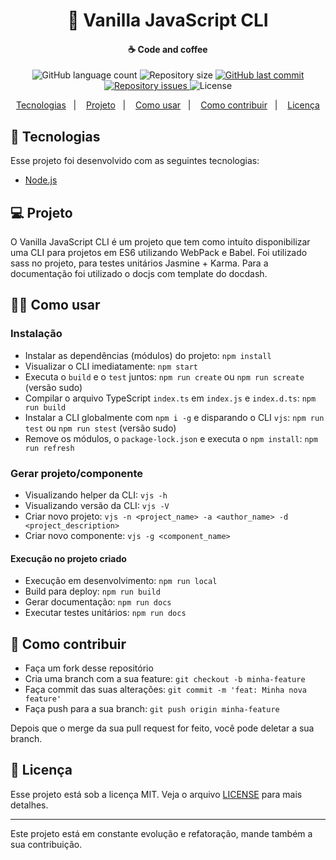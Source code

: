 <h1 align="center">
    🍦 Vanilla JavaScript CLI
</h1>

<h4 align="center">
    ☕ Code and coffee
</h4>
<p align="center">
  <img alt="GitHub language count" src="https://img.shields.io/github/languages/count/lennonalvesdias/cli.svg">

  <img alt="Repository size" src="https://img.shields.io/github/repo-size/lennonalvesdias/cli.svg">
  
  <a href="https://github.com/lennonalvesdias/cli/commits/master">
    <img alt="GitHub last commit" src="https://img.shields.io/github/last-commit/lennonalvesdias/cli.svg">
  </a>

  <a href="https://github.com/lennonalvesdias/cli/issues">
    <img alt="Repository issues" src="https://img.shields.io/github/issues/lennonalvesdias/cli.svg">
  </a>

  <img alt="License" src="https://img.shields.io/badge/license-MIT-brightgreen">
</p>

<p align="center">
  <a href="#-tecnologias">Tecnologias</a>&nbsp;&nbsp;&nbsp;|&nbsp;&nbsp;&nbsp;
  <a href="#-projeto">Projeto</a>&nbsp;&nbsp;&nbsp;|&nbsp;&nbsp;&nbsp;
  <a href="#-como-usar">Como usar</a>&nbsp;&nbsp;&nbsp;|&nbsp;&nbsp;&nbsp;
  <a href="#-como-contribuir">Como contribuir</a>&nbsp;&nbsp;&nbsp;|&nbsp;&nbsp;&nbsp;
  <a href="#-licença">Licença</a>
</p>

## 🚀 Tecnologias

Esse projeto foi desenvolvido com as seguintes tecnologias:

- [Node.js](https://nodejs.org/en/)

## 💻 Projeto

O Vanilla JavaScript CLI é um projeto que tem como intuíto disponibilizar uma CLI para projetos em ES6 utilizando WebPack e Babel. Foi utilizado sass no projeto, para testes unitários Jasmine + Karma. Para a documentação foi utilizado o docjs com template do docdash.

## 👨‍🏫 Como usar

### Instalação

- Instalar as dependências (módulos) do projeto: `npm install`
- Visualizar o CLI imediatamente: `npm start`
- Executa o `build` e o `test` juntos: `npm run create` ou `npm run screate` (versão sudo)
- Compilar o arquivo TypeScript `index.ts` em `index.js` e `index.d.ts`: `npm run build`
- Instalar a CLI globalmente com `npm i -g` e disparando o CLI `vjs`: `npm run test` ou `npm run stest` (versão sudo)
- Remove os módulos, o `package-lock.json` e executa o `npm install`: `npm run refresh`

### Gerar projeto/componente

- Visualizando helper da CLI: `vjs -h`
- Visualizando versão da CLI: `vjs -V`
- Criar novo projeto: `vjs -n <project_name> -a <author_name> -d <project_description>`
- Criar novo componente: `vjs -g <component_name>`

#### Execução no projeto criado

- Execução em desenvolvimento: `npm run local`
- Build para deploy: `npm run build`
- Gerar documentação: `npm run docs`
- Executar testes unitários: `npm run docs`

## 🤔 Como contribuir

- Faça um fork desse repositório
- Cria uma branch com a sua feature: `git checkout -b minha-feature`
- Faça commit das suas alterações: `git commit -m 'feat: Minha nova feature'`
- Faça push para a sua branch: `git push origin minha-feature`

Depois que o merge da sua pull request for feito, você pode deletar a sua branch.

## 📝 Licença

Esse projeto está sob a licença MIT. Veja o arquivo [LICENSE](LICENSE) para mais detalhes.

---

Este projeto está em constante evolução e refatoração, mande também a sua contribuição.